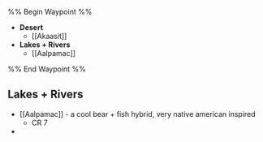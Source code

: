 %% Begin Waypoint %%
- **Desert**
	- [[Akaasit]]
- **Lakes + Rivers**
	- [[Aalpamac]]

%% End Waypoint %%

## Lakes + Rivers
- [[Aalpamac]] - a cool bear + fish hybrid, very native american inspired
	- CR 7
- 